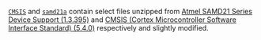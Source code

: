 [`CMSIS`](arm/CMSIS) and [`samd21a`](arm/samd21a) contain select files unzipped from [Atmel SAMD21 Series Device Support (1.3.395)](http://packs.download.atmel.com/#ATSAMD21E18A) and [CMSIS (Cortex Microcontroller Software Interface Standard) (5.4.0)](http://packs.download.atmel.com/#ARMCM0P) respectively and slightly modified.
